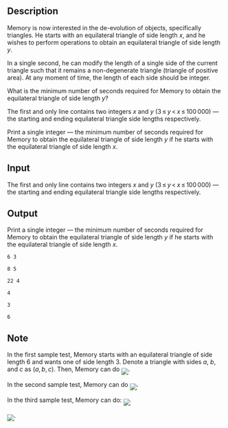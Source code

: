 ## Description

<div><p>Memory is now interested in the de-evolution of objects, specifically triangles. He starts with an equilateral triangle of side length <span class="tex-span"><i>x</i></span>, and he wishes to perform operations to obtain an equilateral triangle of side length <span class="tex-span"><i>y</i></span>.</p><p>In a single second, he can modify the length of a single side of the current triangle such that it remains a non-degenerate triangle (triangle of positive area). At any moment of time, the length of each side should be integer.</p><p>What is the minimum number of seconds required for Memory to obtain the equilateral triangle of side length <span class="tex-span"><i>y</i></span>?</p></div><div class="input-specification"><p>The first and only line contains two integers <span class="tex-span"><i>x</i></span> and <span class="tex-span"><i>y</i></span> (<span class="tex-span">3 ≤ <i>y</i> &lt; <i>x</i> ≤ 100 000</span>)&nbsp;— the starting and ending equilateral triangle side lengths respectively.</p></div><div class="output-specification"><p>Print a single integer&nbsp;— the minimum number of seconds required for Memory to obtain the equilateral triangle of side length <span class="tex-span"><i>y</i></span> if he starts with the equilateral triangle of side length <span class="tex-span"><i>x</i></span>.</p></div>

## Input

<p>The first and only line contains two integers <span class="tex-span"><i>x</i></span> and <span class="tex-span"><i>y</i></span> (<span class="tex-span">3 ≤ <i>y</i> &lt; <i>x</i> ≤ 100 000</span>)&nbsp;— the starting and ending equilateral triangle side lengths respectively.</p>

## Output

<p>Print a single integer&nbsp;— the minimum number of seconds required for Memory to obtain the equilateral triangle of side length <span class="tex-span"><i>y</i></span> if he starts with the equilateral triangle of side length <span class="tex-span"><i>x</i></span>.</p>





```input1
6 3

```




```input2
8 5

```




```input3
22 4

```




```output1
4

```




```output2
3

```




```output3
6

```



## Note

<p>In the first sample test, Memory starts with an equilateral triangle of side length <span class="tex-span">6</span> and wants one of side length <span class="tex-span">3</span>. Denote a triangle with sides <span class="tex-span"><i>a</i></span>, <span class="tex-span"><i>b</i></span>, and <span class="tex-span"><i>c</i></span> as <span class="tex-span">(<i>a</i>, <i>b</i>, <i>c</i>)</span>. Then, Memory can do <img align="middle" class="tex-formula" src="file://PDmaTomH.png" style="max-width: 100.0%;max-height: 100.0%;">.</p><p>In the second sample test, Memory can do <img align="middle" class="tex-formula" src="file://XIXOdqvb.png" style="max-width: 100.0%;max-height: 100.0%;">.</p><p>In the third sample test, Memory can do: <img align="middle" class="tex-formula" src="file://Xu3hUore.png" style="max-width: 100.0%;max-height: 100.0%;"></p><p><img align="middle" class="tex-formula" src="file://lb7HFfel.png" style="max-width: 100.0%;max-height: 100.0%;">.</p>
